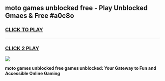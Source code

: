 
## moto games unblocked free - Play Unblocked Gmaes & Free #a0c8o
<h3>
<a href="https://premium.freeplayer.one?title=moto_games_unblocked_free&ref=03M">CLICK TO PLAY</a></h3>
<hr>

<h3>
<a href="https://premium.freeplayer.one?title=moto_games_unblocked_free&ref=03M">CLICK 2 PLAY</a>
  
</h3>

<a href="https://premium.freeplayer.one?title=moto_games_unblocked_free&ref=03M"><img src="https://clearcache.store/games.png"></a>


**moto games unblocked free games unblocked: Your Gateway to Fun and Accessible Online Gaming**
